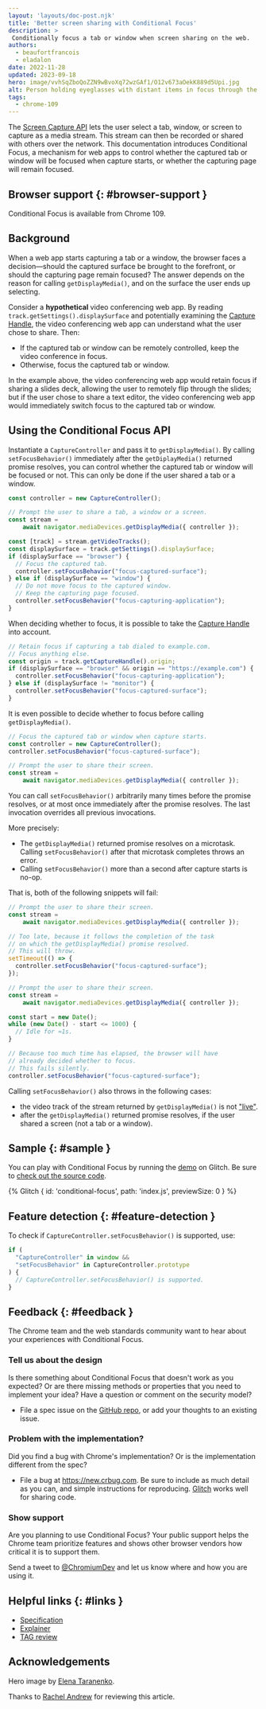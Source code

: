 ```yaml
---
layout: 'layouts/doc-post.njk'
title: 'Better screen sharing with Conditional Focus'
description: >
 Conditionally focus a tab or window when screen sharing on the web.
authors:
  - beaufortfrancois
  - eladalon
date: 2022-11-28
updated: 2023-09-18
hero: image/vvhSqZboQoZZN9wBvoXq72wzGAf1/O12v673aOekK889d5Upi.jpg
alt: Person holding eyeglasses with distant items in focus through the glasses.
tags:
  - chrome-109
---
```


The [Screen Capture API] lets the user select a tab, window, or screen to capture as a media stream. This stream can then be recorded or shared with others over the network. This documentation introduces Conditional Focus, a mechanism for web apps to control whether the captured tab or window will be focused when capture starts, or whether the capturing page will remain focused.

## Browser support {: #browser-support }

Conditional Focus is available from Chrome&nbsp;109.

## Background

When a web app starts capturing a tab or a window, the browser faces a decision—should the captured surface be brought to the forefront, or should the capturing page remain focused? The answer depends on the reason for calling `getDisplayMedia()`, and on the surface the user ends up selecting.

Consider a **hypothetical** video conferencing web app. By reading `track.getSettings().displaySurface` and potentially examining the [Capture Handle], the video conferencing web app can understand what the user chose to share. Then:

- If the captured tab or window can be remotely controlled, keep the video conference in focus.
- Otherwise, focus the captured tab or window.

In the example above, the video conferencing web app would retain focus if sharing a slides deck, allowing the user to remotely flip through the slides; but if the user chose to share a text editor, the video conferencing web app would immediately switch focus to the captured tab or window.

## Using the Conditional Focus API

Instantiate a `CaptureController` and pass it to `getDisplayMedia()`. By calling `setFocusBehavior()` immediately after the `getDiplayMedia()` returned promise resolves, you can control whether the captured tab or window will be focused or not. This can only be done if the user shared a tab or a window.

```js
const controller = new CaptureController();

// Prompt the user to share a tab, a window or a screen.
const stream =
    await navigator.mediaDevices.getDisplayMedia({ controller });

const [track] = stream.getVideoTracks();
const displaySurface = track.getSettings().displaySurface;
if (displaySurface == "browser") {
  // Focus the captured tab.
  controller.setFocusBehavior("focus-captured-surface");
} else if (displaySurface == "window") {
  // Do not move focus to the captured window.
  // Keep the capturing page focused.
  controller.setFocusBehavior("focus-capturing-application");
}
```

When deciding whether to focus, it is possible to take the [Capture Handle] into account.

```js
// Retain focus if capturing a tab dialed to example.com.
// Focus anything else.
const origin = track.getCaptureHandle().origin;
if (displaySurface == "browser" && origin == "https://example.com") {
  controller.setFocusBehavior("focus-capturing-application");
} else if (displaySurface != "monitor") {
  controller.setFocusBehavior("focus-captured-surface");
}
```

It is even possible to decide whether to focus before calling `getDisplayMedia()`.

```js
// Focus the captured tab or window when capture starts.
const controller = new CaptureController();
controller.setFocusBehavior("focus-captured-surface");

// Prompt the user to share their screen.
const stream =
    await navigator.mediaDevices.getDisplayMedia({ controller });
```

You can call `setFocusBehavior()` arbitrarily many times before the promise resolves, or at most once immediately after the promise resolves. The last invocation overrides all previous invocations.

More precisely:
- The `getDisplayMedia()` returned promise resolves on a microtask. Calling `setFocusBehavior()` after that microtask completes throws an error.
- Calling `setFocusBehavior()` more than a second after capture starts is no-op.

That is, both of the following snippets will fail:

```js
// Prompt the user to share their screen.
const stream =
    await navigator.mediaDevices.getDisplayMedia({ controller });

// Too late, because it follows the completion of the task
// on which the getDisplayMedia() promise resolved.
// This will throw.
setTimeout(() => {
  controller.setFocusBehavior("focus-captured-surface");
});
```

```js
// Prompt the user to share their screen.
const stream =
    await navigator.mediaDevices.getDisplayMedia({ controller });

const start = new Date();
while (new Date() - start <= 1000) {
  // Idle for ≈1s.
}

// Because too much time has elapsed, the browser will have
// already decided whether to focus.
// This fails silently.
controller.setFocusBehavior("focus-captured-surface");
```

Calling `setFocusBehavior()` also throws in the following cases:

- the video track of the stream returned by `getDisplayMedia()` is not ["live"].
- after the `getDisplayMedia()` returned promise resolves, if the user shared a screen (not a tab or a window).

## Sample  {: #sample }

You can play with Conditional Focus by running the [demo] on Glitch. Be sure to [check out the source code].

{% Glitch { id: 'conditional-focus', path: 'index.js', previewSize: 0 } %}

## Feature detection {: #feature-detection }

To check if `CaptureController.setFocusBehavior()` is supported, use:

```js
if (
  "CaptureController" in window &&
  "setFocusBehavior" in CaptureController.prototype
) {
  // CaptureController.setFocusBehavior() is supported.
}
```

## Feedback {: #feedback }

The Chrome team and the web standards community want to hear about your experiences with Conditional Focus.

### Tell us about the design

Is there something about Conditional Focus that doesn't work as you expected? Or are there missing methods or properties that you need to implement your idea? Have a question or comment on the security model?

* File a spec issue on the [GitHub repo][issues], or add your thoughts to an existing issue.

### Problem with the implementation?

Did you find a bug with Chrome's implementation? Or is the implementation different from the spec?

* File a bug at <https://new.crbug.com>. Be sure to include as much detail as you can, and simple instructions for reproducing. [Glitch](https://glitch.com) works well for sharing code.

### Show support

Are you planning to use Conditional Focus? Your public support helps the Chrome team prioritize features and shows other browser vendors how critical it is to support them.

Send a tweet to [@ChromiumDev] and let us know where and how you are using it.

## Helpful links {: #links }

- [Specification][spec]
- [Explainer]
- [TAG review][tag]

## Acknowledgements

Hero image by [Elena Taranenko].

Thanks to [Rachel Andrew] for reviewing this article.

[screen capture api]: https://w3c.github.io/mediacapture-screen-share/
[`getdisplaymedia()`]: https://developer.mozilla.org/docs/Web/API/MediaDevices/getDisplayMedia
[capture handle]: /docs/web-platform/capture-handle/
["live"]: https://developer.mozilla.org/docs/Web/API/MediaStreamTrack/readyState
[demo]: https://conditional-focus.glitch.me/
[check out the source code]: https://glitch.com/edit/#!/conditional-focus?path=index.js
[conditional focus]: https://wicg.github.io/conditional-focus/
[issues]: https://github.com/w3c/mediacapture-screen-share/issues/
[@chromiumdev]: https://twitter.com/ChromiumDev
[spec]: https://w3c.github.io/mediacapture-screen-share/#capturecontroller
[explainer]: https://github.com/WICG/conditional-focus/blob/main/README.md
[tag]: https://github.com/w3ctag/design-reviews/issues/679
[elena taranenko]: https://unsplash.com/photos/hCUA4xtxVTA
[rachel andrew]: https://github.com/rachelandrew
